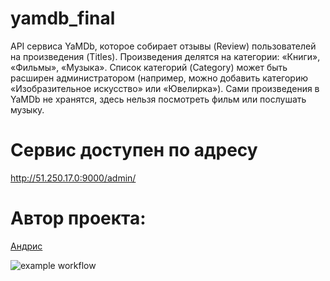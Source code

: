 # yamdb_final
API сервиса YaMDb, которое собирает отзывы (Review) пользователей на произведения (Titles). Произведения делятся на категории: «Книги», «Фильмы», «Музыка». Список категорий (Category) может быть расширен администратором (например, можно добавить категорию «Изобразительное искусство» или «Ювелирка»).
Сами произведения в YaMDb не хранятся, здесь нельзя посмотреть фильм или послушать музыку.

# Сервис доступен по адресу
http://51.250.17.0:9000/admin/

# Автор проекта:
[Андрис](https://github.com/aireskais)

![example workflow](https://github.com/aireskais/yamdb_final/actions/workflows/yamdb_workflow.yml/badge.svg)